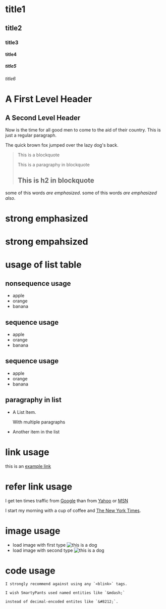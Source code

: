 # title1
## title2
### title3
#### title4
##### title5
###### title6

A First Level Header
====================
A Second Level Header
---------------------

Now is the time for all good men to come to
the aid of their country. This is just a
regular paragraph.

The quick brown fox jumped over the lazy
dog's back.

>This is a blockquote
>
>This is a paragraphy in blockquote
>
>## This is h2 in blockquote

some of this words *are emphasized*.
some of this words _are emphasized also_.
# **strong emphasized**
# __strong empahsized__

# **usage of list table**

## nonsequence usage
* apple
* orange
* banana

## sequence usage
+ apple
+ orange
+ banana

## sequence usage
- apple
- orange
- banana

## paragraphy in list
* A List Item.

    With multiple paragraphs
* Another item in the list

# link usage

this is an [example link]( http://www.example.com "with a title" )

# refer link usage

I get ten times traffic from [Google][1] than from [Yahoo][2] or [MSN][3]

[1]: http://www.google.com "Google Search"
[2]: http://www.yahoo.com  "Yahoo Search"
[3]: http://www.msn.com    "msn Search"

I start my morning with a cup of coffee and [The New York Times][NY Times].

[ny times]: http://www.nytimes.com

# image usage
* load image with first type
    ![this is a dog]( https://www.baidu.com/img/baidu_jgylogo3.gif 'baby' )
* load image with second type
    ![this is a dog][baidu]

[baidu]: https://www.baidu.com/img/baidu_jgylogo3.gif "dog"

# code usage


    I strongly recommend against using any `<blink>` tags.

    I wish SmartyPants used named entities like `&mdash;`

    instead of decimal-encoded entites like `&#8212;`.












